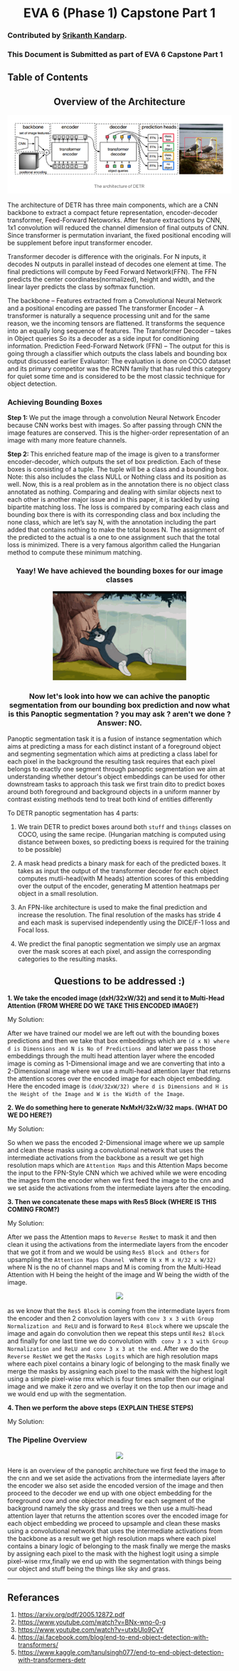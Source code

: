 <div align="center">
    <h1>
        EVA 6 (Phase 1) Capstone Part 1<br/>
</div>

### Contributed by [Srikanth Kandarp](https://github.com/silicon-ninja).

### This Document is Submitted as part of EVA 6 Capstone Part 1


## Table of Contents 



## <center> Overview of the Architecture </center> 
    
<p align="center">
    
<img src="../assets/detr_arch_1.png"/> 
    
</p>

The architecture of DETR has three main components, which are a CNN backbone to extract a compact feture representation, encoder-decoder transformer, Feed-Forward Netoworks.
After feature extractions by CNN, 1x1 convolution will reduced the channel dimension of final outputs of CNN. Since transformer is permutation invariant, the fixed positional encoding will be supplement before input transformer encoder.

Transformer decoder is difference with the originals. For N inputs, it decodes N outputs in parallel instead of decodes one element at time. The final predictions will compute by Feed Forward Network(FFN). The FFN predicts the center coordinates(normalized), height and width, and the linear layer predicts the class by softmax function.

The backbone – Features extracted from a Convolutional Neural Network and a positional encoding are passed 
The transformer Encoder – A transformer is naturally a sequence processing unit and for the same reason, we the incoming tensors are flattened. It transforms the sequence into an equally long sequence of features.
The Transformer Decoder – takes in Object queries So its a decoder as a side input for conditioning information. 
Prediction Feed-Forward Network (FFN) – The output for this is going through a classifier which outputs the class labels and bounding box output discussed earlier
Evaluator: 
The evaluation is done on COCO dataset and its primary competitor was the RCNN family that has ruled this category for quiet some time and is considered to be the most classic technique for object detection. 

### Achieving Bounding Boxes 

<b>Step 1: </b>
We put the image through a convolution Neural Network Encoder because CNN works best with images. So after passing through CNN the image features are conserved. This is the higher-order representation of an image with many more feature channels. 

<b>Step 2: </b>
This enriched feature map of the image is given to a transformer encoder-decoder, which outputs the set of box prediction. Each of these boxes is consisting of a tuple. The tuple will be a class and a bounding box. Note: this also includes the class NULL or Nothing class and its position as well.
Now, this is a real problem as in the annotation there is no object class annotated as nothing. Comparing and dealing with similar objects next to each other is another major issue and in this paper, it is tackled by using bipartite matching loss. The loss is compared by comparing each class and bounding box there is with its corresponding class and box including the none class, which are let’s say N, with the annotation including the part added that contains nothing to make the total boxes N. The assignment of the predicted to the actual is a one to one assignment such that the total loss is minimized. There is a very famous algorithm called the Hungarian method to compute these minimum matching. 

### <center>Yaay! We have achieved the bounding boxes for our image classes</center> 

<p align="center">
    
  <img width="300" height="200" src="../assets/tom.gif">
    
</p>


### <center> Now let's look into how we can achive the panoptic segmentation from our bounding box prediction and now what is this Panoptic segmentation ? you may ask ? aren't we done ? Answer: <b>NO.</b> </center>

Panoptic segmentation task it is a fusion of instance segmentation which aims at predicting a mass for each distinct instant of a foreground object and segmenting segmentation which aims at predicting a class label for each pixel in the background the resulting task requires that each pixel belongs to exactly one segment through panoptic segmentation we aim at understanding whether detour's object embeddings can be used for other downstream tasks to approach this task we first train dito to predict boxes around both foreground and background objects in a uniform manner by contrast existing methods tend to treat both kind of entities differently

To DETR panoptic segmentation has 4 parts:

1. We train DETR to predict boxes around both ```stuff``` and ```things``` classes on COCO, using the same recipe. (Hungarian matching is computed using distance between boxes, so predicting boexs is required for the training to be possible)
    
2. A mask head predicts a binary mask for each of the predicted boxes. It takes as input the output of the transformer decoder for each object computes mutli-head(with M heads) attention scores of this embedding over the output of the encoder, generating M attention heatmaps per object in a small resolution.
    
3. An FPN-like architecture is used to make the final prediction and increase the resolution. The final resolution of the masks has stride 4 and each mask is supervised independently using the DICE/F-1 loss and Focal loss.
    
4. We predict the final panoptic segmentation we simply use an argmax over the mask scores at each pixel, and assign the corresponding categories to the resulting masks.

    
    
## <center>Questions to be addressed :) </center> 


<b> 1. We take the encoded image (dxH/32xW/32) and send it to Multi-Head Attention (FROM WHERE DO WE TAKE THIS ENCODED IMAGE?)</b>

My Solution:

After we have trained our model we are left out with the bounding boxes predictions and then we take that box embeddings which are ```(d x N) where d is Dimensions and N is No of Predictions ``` and later we pass those embeddings through the multi head attention layer where the encoded image is coming as 1-Dimensional image and we are converting that into a 2-Dimensional image where we use a multi-head attention layer that returns the attention scores over the encoded image for each object embedding. Here the encoded image is ```(dxH/32xW/32) where d is Dimensions and H is the Height of the Image and W is the Width of the Image```.

<b>2. We do something here to generate NxMxH/32xW/32 maps. (WHAT DO WE DO HERE?)</b>

My Solution:

So when we pass the encoded 2-Dimensional image where we up sample and clean these masks using a convolutional network that uses the intermediate activations from the backbone as a result we get high resolution maps which are ```Attention Maps``` and this Attention Maps become the input to the FPN-Style CNN which we achived while we were encoding the images from the encoder when we first feed the image to the cnn and we set aside the activations from the intermediate layers after the encoding.

<b>3. Then we concatenate these maps with Res5 Block (WHERE IS THIS COMING FROM?)</b>

My Solution:

After we pass the Attention maps to ```Reverse ResNet``` to mask it and then clean it using the activations from the intermediate layers from the encoder that we got it from  and we would be using ```Res5 Block and Others``` for upsampling the ```Attention Maps Channel ``` where 
```(N x M x H/32 x W/32)```
 where N is the no of channel maps and M is coming from the Multi-Head Attention with H being the height of the image and W being the width of the image.

    
<p align="center">
    
<img src="../assets/reverse_resnet.png"/> 
    
</p>

as we know that the ```Res5 Block``` is coming from the 
intermediate layers from the encoder and then 2 convolution layers with ```conv 3 x 3 with Group Normalization and ReLU``` and is forward to ```Res4 Block``` where we upscale the image and again do convolution then we repeat this steps until ```Res2 Block``` and finally for one last time we do convolution with ``` conv 3 x 3 with Group Normalization and ReLU and conv 3 x 3 at the end```. After we do the ```Reverse ResNet``` we get the ```Masks Logits``` which are high resolution maps where each pixel contains a binary logic of belonging to the mask finally we merge the masks by assigning each pixel to the mask with the highest logit using a simple pixel-wise rmx which is four times smaller then our original image and we make it zero and we overlay it on the top then our image and we would end up with the segmentation.


<b>4. Then we perform the above steps (EXPLAIN THESE STEPS) </b>

My Solution:
### <b>The Pipeline Overview </b>

<p align="center">
    
<img src="../assets/segmentation_pipeline.png"/> 
    
</p>
Here is an overview of the panoptic architecture we first feed the image to the cnn and we set aside the activations from the intermediate layers after the encoder we also set aside the encoded version of the image and then proceed to the decoder we end up with one object embedding for the foreground cow and one objector meading for each segment of the background namely the sky grass and trees we then use a multi-head attention layer that returns the attention scores over the encoded image for each object embedding we proceed to upsample and clean these masks using a convolutional network that uses the intermediate activations from the backbone as a result we get high resolution maps where each pixel contains a binary logic of belonging to the mask finally we merge the masks by assigning each pixel to the mask with the highest logit using a simple pixel-wise rmx,finally we end up with the segmentation with things being our object and stuff being the things like sky and grass.

---
## Referances 

1. https://arxiv.org/pdf/2005.12872.pdf
2. https://www.youtube.com/watch?v=BNx-wno-0-g
3. https://www.youtube.com/watch?v=utxbUlo9CyY
4. https://ai.facebook.com/blog/end-to-end-object-detection-with-transformers/
5. https://www.kaggle.com/tanulsingh077/end-to-end-object-detection-with-transformers-detr
